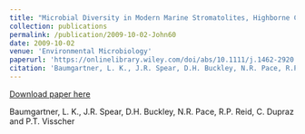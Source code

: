```yaml
---
title: "Microbial Diversity in Modern Marine Stromatolites, Highborne Cay, Bahamas"
collection: publications
permalink: /publication/2009-10-02-John60
date: 2009-10-02
venue: 'Environmental Microbiology'
paperurl: 'https://onlinelibrary.wiley.com/doi/abs/10.1111/j.1462-2920.2009.01998.x'
citation: 'Baumgartner, L. K., J.R. Spear, D.H. Buckley, N.R. Pace, R.P. Reid, C. Dupraz and P.T. Visscher'
---
```


<a href='https://onlinelibrary.wiley.com/doi/abs/10.1111/j.1462-2920.2009.01998.x'>Download paper here</a>

 Baumgartner, L. K., J.R. Spear, D.H. Buckley, N.R. Pace, R.P. Reid, C. Dupraz and P.T. Visscher
